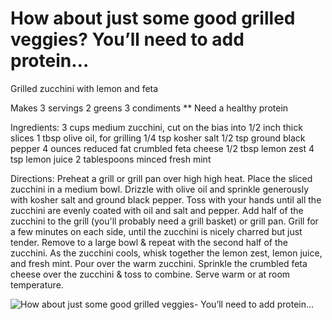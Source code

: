 # How about just some good grilled veggies? You’ll need to add protein…

Grilled zucchini with lemon and feta 

Makes 3 servings
2 greens
3 condiments
** Need a healthy protein

Ingredients:
3 cups medium zucchini, cut on the bias into 1/2 inch thick slices 
1 tbsp olive oil, for grilling
1/4 tsp kosher salt 
1/2 tsp ground black pepper
4 ounces reduced fat crumbled feta cheese
1/2 tbsp lemon zest
4 tsp lemon juice
2 tablespoons minced fresh mint 

Directions:
Preheat a grill or grill pan over high high heat.
Place the sliced zucchini in a medium bowl. Drizzle with olive oil and sprinkle generously with kosher salt and ground black pepper. Toss with your hands until all the zucchini are evenly coated with oil and salt and pepper.
Add half of the zucchini to the grill (you'll probably need a grill basket) or grill pan. Grill for a few minutes on each side, until the zucchini is nicely charred but just tender. Remove to a large bowl & repeat with the second half of the zucchini.
As the zucchini cools, whisk together the lemon zest, lemon juice, and fresh mint. Pour over the warm zucchini.
Sprinkle the crumbled feta cheese over the zucchini & toss to combine. Serve warm or at room temperature.

![How about just some good grilled veggies- You’ll need to add protein…](./How%20about%20just%20some%20good%20grilled%20veggies-%20You’ll%20need%20to%20add%20protein….png)

